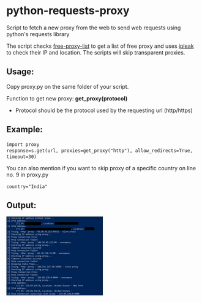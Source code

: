 # python-requests-proxy
Script to fetch a new proxy from the web to send web requests using python's requests library

The script checks [free-proxy-list](https://free-proxy-list.net/) to get a list of free proxy and uses [ipleak](https://ipleak.net) to check their IP and location.
The scripts will skip transparent proxies.

## Usage:

Copy proxy.py on the same folder of your script.

Function to get new proxy: __get_proxy(protocol)__ 
- Protocol should be the protocol used by the requesting url (http/https)

## Example: 
```
import proxy 
response=s.get(url, proxies=get_proxy("http"), allow_redirects=True, timeout=30)
```

You can also mention if you want to skip proxy of a specific country on line no. 9 in proxy.py
```
country="India"
```

## Output:
<img src="screenshot.png" width=50%/>
